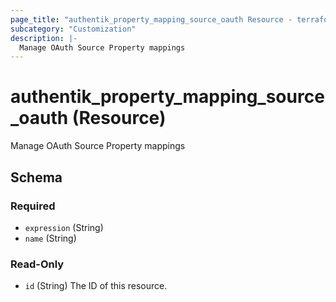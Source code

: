 ```yaml
---
page_title: "authentik_property_mapping_source_oauth Resource - terraform-provider-authentik"
subcategory: "Customization"
description: |-
  Manage OAuth Source Property mappings
---
```


# authentik_property_mapping_source_oauth (Resource)

Manage OAuth Source Property mappings



<!-- schema generated by tfplugindocs -->
## Schema

### Required

- `expression` (String)
- `name` (String)

### Read-Only

- `id` (String) The ID of this resource.
